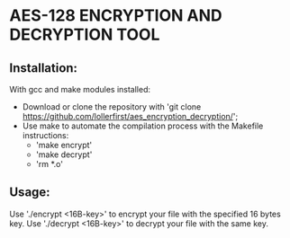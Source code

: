 # AES-128 ENCRYPTION AND DECRYPTION TOOL 

## Installation:
With gcc and make modules installed:

* Download or clone the repository with 'git clone https://github.com/lollerfirst/aes_encryption_decryption/';
* Use make to automate the compilation process with the Makefile instructions:
	*  'make encrypt'
	*  'make decrypt'
	*  'rm *.o'

## Usage:
Use './encrypt <filepath> <16B-key>' to encrypt your file with the specified 16 bytes key.
Use './decrypt <filepath> <16B-key>' to decrypt your file with the same key.

